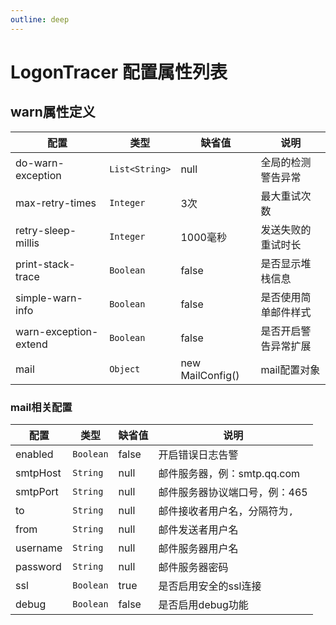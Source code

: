 ```yaml
---
outline: deep
---
```


# LogonTracer 配置属性列表

## warn属性定义

| 配置 | 类型 | 缺省值 | 说明 |
|---|---|---|---|
| do-warn-exception | `List<String>` | null | 全局的检测警告异常 |
| max-retry-times | `Integer` | 3次 | 最大重试次数 |
| retry-sleep-millis | `Integer` | 1000毫秒 | 发送失败的重试时长 |
| print-stack-trace | `Boolean` | false | 是否显示堆栈信息 |
| simple-warn-info | `Boolean` | false | 是否使用简单邮件样式 |
| warn-exception-extend | `Boolean` | false | 是否开启警告异常扩展 |
| mail | `Object` | new MailConfig() | mail配置对象 |

### mail相关配置

| 配置 | 类型 | 缺省值 | 说明 |
|---|---|---|---|
| enabled | `Boolean` | false | 开启错误日志告警 |
| smtpHost | `String` | null | 邮件服务器，例：smtp.qq.com |
| smtpPort | `String` | null | 邮件服务器协议端口号，例：465 |
| to | `String` | null | 邮件接收者用户名，分隔符为`,` |
| from | `String` | null | 邮件发送者用户名 |
| username | `String` | null | 邮件服务器用户名 |
| password | `String` | null | 邮件服务器密码 |
| ssl | `Boolean` | true | 是否启用安全的ssl连接 |
| debug | `Boolean` | false | 是否启用debug功能 |
